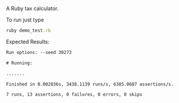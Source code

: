 A Ruby tax calculator.

To run just type

```ruby
ruby demo_test.rb 
```

Expected Results:
```txt
Run options: --seed 30273

# Running:

.......

Finished in 0.002036s, 3438.1139 runs/s, 6385.0687 assertions/s.

7 runs, 13 assertions, 0 failures, 0 errors, 0 skips
```

